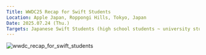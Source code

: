 ```yaml
---
Title: WWDC25 Recap for Swift Students
Location: Apple Japan, Roppongi Hills, Tokyo, Japan
Date: 2025.07.24 (Thu.)
Targets: Japanese Swift Students (high school students ~ university students)
---
```


![wwdc_recap_for_swift_students](https://github.com/user-attachments/assets/f66e1e85-bb3d-4b67-b573-b95ee6352be6)
